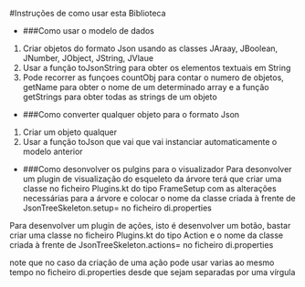 #Instruções de como usar esta Biblioteca

- ###Como usar o modelo de dados
1. Criar objetos do formato Json usando as classes JAraay, JBoolean, JNumber, JObject, JString, JVlaue
2. Usar a função toJsonString para obter os elementos textuais em String
3. Pode recorrer as funçoes countObj para contar o numero de objetos, getName para obter o nome de um determinado array e
a função getStrings para obter todas as strings de um objeto
   
- ###Como converter qualquer objeto para o formato Json
1. Criar um objeto qualquer
2. Usar a função toJson que vai que vai instanciar automaticamente o modelo anterior 

- ###Como desonvolver os pulgins para o visualizador
Para desonvolver um plugin de visualização do esqueleto da árvore terá que criar uma classe no ficheiro Plugins.kt do tipo 
FrameSetup com as alterações necessárias para a árvore e colocar o nome da classe criada à frente de JsonTreeSkeleton.setup= no ficheiro di.properties

Para desenvolver um plugin de ações, isto é desenvolver um botão, bastar criar uma classe no ficheiro Plugins.kt do tipo Action e o nome da classe criada à frente de JsonTreeSkeleton.actions= no ficheiro di.properties

note que no caso da criação de uma ação pode usar varias ao mesmo tempo no ficheiro di.properties desde que sejam separadas por uma vírgula